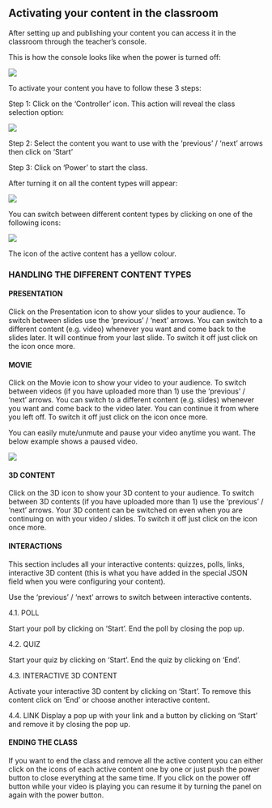 ## Activating your content in the classroom

After setting up and publishing your content you can access it in the classroom through the teacher’s console.

This is how the console looks like when the power is turned off:

![](https://i.ibb.co/wM0szgB/image-1.png)

To activate your content you have to follow these 3 steps:

Step 1: Click on the ‘Controller’ icon. This action will reveal the class selection option:

![](https://i.ibb.co/MBxzfJq/image-2.png)

Step 2: Select the content you want to use with the ‘previous’ / ‘next’ arrows then click on ‘Start’

Step 3: Click on ‘Power’ to start the class.

After turning it on all the content types will appear:


![](https://i.ibb.co/M86B2VP/image-3.png)


You can switch between different content types by clicking on one of the following icons:


![](https://i.ibb.co/bgS6KXH/image-4.png)

The icon of the active content has a yellow colour.

### HANDLING THE DIFFERENT CONTENT TYPES

#### PRESENTATION

Click on the Presentation icon to show your slides to your audience. To switch between slides use the  ‘previous’ / ‘next’ arrows. You can switch to a different content (e.g. video) whenever you want and come back to the slides later. It will continue from your last slide. To switch it off just click on the icon once more.

#### MOVIE

Click on the Movie icon to show your video to your audience. To switch between videos (if you have uploaded more than 1) use the  ‘previous’ / ‘next’ arrows. You can switch to a different content (e.g. slides) whenever you want and come back to the video later. You can continue it from where you left off. To switch it off just click on the icon once more.

You can easily mute/unmute and pause your video anytime you want. The below example shows a paused video.

![](https://i.ibb.co/B645Bxw/image-5.png)

#### 3D CONTENT


Click on the 3D icon to show your 3D content to your audience. To switch between 3D contents (if you have uploaded more than 1) use the  ‘previous’ / ‘next’ arrows. Your 3D content can be switched on even when you are continuing on with your video / slides. To switch it off just click on the icon once more.





#### INTERACTIONS


This section includes all your interactive contents: quizzes, polls, links, interactive 3D content (this is what you have added in the special JSON field when you were configuring your content).

Use the  ‘previous’ / ‘next’ arrows to switch between interactive contents.

4.1. POLL

Start your poll by clicking on ‘Start’. End the poll by closing the pop up.

4.2. QUIZ

Start your quiz by clicking on ‘Start’. End the quiz by clicking on ‘End’.


4.3. INTERACTIVE 3D CONTENT

Activate your interactive 3D content by clicking on ‘Start’. To remove this content click on ‘End’ or choose another interactive content.

4.4. LINK
Display a pop up with your link and a button by clicking on ‘Start’ and remove it by closing the pop up.

#### ENDING THE CLASS
If you want to end the class and remove all the active content you can either click on the icons of each active content one by one or just push the power button to close everything at the same time.
If you click on the power off button while your video is playing you can resume it by turning the panel on again with the power button.

